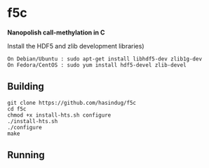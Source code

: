 # f5c

**Nanopolish call-methylation in C**


Install the HDF5 and zlib development libraries)
``` 
On Debian/Ubuntu : sudo apt-get install libhdf5-dev zlib1g-dev 
On Fedora/CentOS : sudo yum install hdf5-devel zlib-devel
```
## Building

```
git clone https://github.com/hasindug/f5c
cd f5c
chmod +x install-hts.sh configure
./install-hts.sh 
./configure
make
```

## Running

```

```

